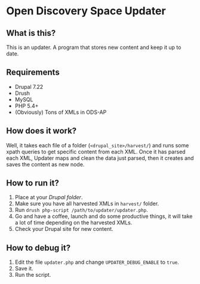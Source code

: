 Open Discovery Space Updater
==========

## What is this?

This is an updater. A program that stores new content and keep it up to date.

## Requirements

* Drupal 7.22
* Drush
* MySQL
* PHP 5.4+
* (Obviously) Tons of XMLs in ODS-AP

## How does it work?

Well, it takes each file of a folder (`<drupal_site>/harvest/`) and runs some xpath queries to get specific content from each XML.
Once it has parsed each XML, Updater maps and clean the data just parsed, then it creates and saves the content as new node.

## How to run it?

1. Place at your *Drupal folder*.
2. Make sure you have all harvested XMLs in `harvest/` folder.
3. Run `drush php-script /path/to/updater/updater.php`.
4. Go and have a coffee, launch and do some productive things, it will take a lot of time depending on the harvested XMLs.
5. Check your Drupal site for new content.

## How to debug it?

1. Edit the file `updater.php` and change `UPDATER_DEBUG_ENABLE` to `true`.
2. Save it.
3. Run the script.